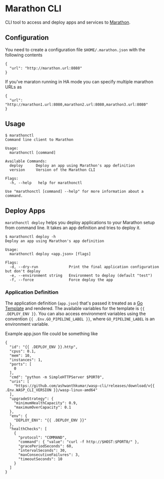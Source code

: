 # Marathon CLI
CLI tool to access and deploy apps and services to [Marathon](https://mesosphere.github.io/marathon/).

## Configuration
You need to create a configuration file `$HOME/.marathon.json` with the following contents
```
{
  "url": "http://marathon.url:8080"
}
```

If you've maraton running in HA mode you can specify multiple marathon URLs as
```
{
  "url": "http://marathon1.url:8080,marathon2.url:8080,marathon3.url:8080"
}
```

## Usage

```
$ marathonctl
Command line client to Marathon

Usage:
  marathonctl [command]

Available Commands:
  deploy      Deploy an app using Marathon's app definition
  version     Version of the Marathon CLI

Flags:
  -h, --help   help for marathonctl

Use "marathonctl [command] --help" for more information about a command.
```

## Deploy Apps
`marathonctl deploy` helps you deploy applications to your Marathon setup from command line. It takes an app definition and tries to deploy it.

```
$ marathonctl deploy -h
Deploy an app using Marathon's app definition

Usage:
  marathonctl deploy <app.json> [flags]

Flags:
  -d, --dry-run              Print the final application configuration but don't deploy
  -e, --environment string   Environment to deploy (default "test")
  -f, --force                Force deploy the app
```

### Application Definition
The application definition (`app.json`) that's passed it treated as a [Go Template](https://golang.org/pkg/text/template/) and rendered. The available variables for the template is `{{ .DEPLOY_ENV }}`. You can also access environment variables using the convention `{{ .Env.GO_PIPELINE_LABEL }}`, where `GO_PIPELINE_LABEL` is an environment variable. 

Example app.json file could be something like
```
{
  "id": "{{ .DEPLOY_ENV }}.http",
  "cpus": 0.1,
  "mem": 10,
  "instances": 1,
  "ports": [
    0
  ],
  "cmd": "python -m SimpleHTTPServer $PORT0",
  "uris": [
    "https://github.com/ashwanthkumar/wasp-cli/releases/download/v{{ .Env.WASP_CLI_VERSION }}/wasp-linux-amd64"
  ],
  "upgradeStrategy": {
    "minimumHealthCapacity": 0.9,
    "maximumOverCapacity": 0.1
  },
  "env": {
    "DEPLOY_ENV": "{{ .DEPLOY_ENV }}"
  },
  "healthChecks": [
    {
      "protocol": "COMMAND",
      "command": { "value": "curl -f http://$HOST:$PORT0/" },
      "gracePeriodSeconds": 60,
      "intervalSeconds": 30,
      "maxConsecutiveFailures": 3,
      "timeoutSeconds": 10
    }
  ]
}
```
